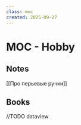 ```yaml
---
class: moc
created: 2025-09-27
---
```

# MOC - Hobby

## Notes

[[Про перьевые ручки]]


## Books

//TODO dataview
